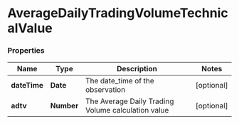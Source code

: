 # AverageDailyTradingVolumeTechnicalValue

### Properties
Name | Type | Description | Notes
------------ | ------------- | ------------- | -------------
**dateTime** | **Date** | The date_time of the observation | [optional] 
**adtv** | **Number** | The Average Daily Trading Volume calculation value | [optional] 



